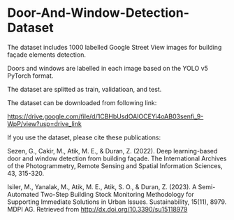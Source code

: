 # Door-And-Window-Detection-Dataset

The dataset includes 1000 labelled Google Street View images for building façade elements detection.

Doors and windows are labelled in each image based on the YOLO v5 PyTorch format.

The dataset are splitted as train, validatioan, and test.

The dataset can be downloaded from following link:

https://drive.google.com/file/d/1CBHbUsdOAIOCEYi4oAB03senfi_9-WpP/view?usp=drive_link

If you use the dataset, please cite these publications:

Sezen, G., Cakir, M., Atik, M. E., & Duran, Z. (2022). Deep learning-based door and window detection from building façade. The International Archives of the Photogrammetry, Remote Sensing and Spatial Information Sciences, 43, 315-320.

Isiler, M., Yanalak, M., Atik, M. E., Atik, S. O., & Duran, Z. (2023). A Semi-Automated Two-Step Building Stock Monitoring Methodology for Supporting Immediate Solutions in Urban Issues. Sustainability, 15(11), 8979. MDPI AG. Retrieved from http://dx.doi.org/10.3390/su15118979

